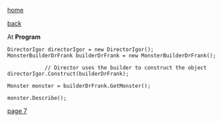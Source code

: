 [home](./page01.md)

[back](./page05.md)

At **Program**

```
DirectorIgor directorIgor = new DirectorIgor();
MonsterBuilderDrFrank builderDrFrank = new MonsterBuilderDrFrank();
        
            // Director uses the builder to construct the object
directorIgor.Construct(builderDrFrank);
        
Monster monster = builderDrFrank.GetMonster();
        
monster.Describe();
```
[page 7](./page07.md)
